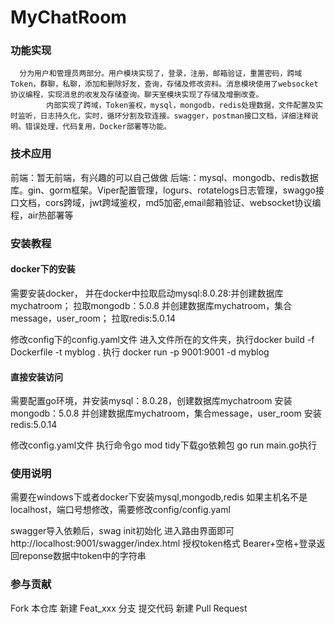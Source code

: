 # MyChatRoom


### 功能实现


      分为用户和管理员两部分。用户模块实现了，登录，注册，邮箱验证，重置密码，跨域Token，群聊，私聊，添加和删除好友，查询，存储及修改资料。消息模块使用了websocket协议编程，实现消息的收发及存储查询。聊天室模块实现了存储及增删改查。
			内部实现了跨域，Token鉴权，mysql，mongodb，redis处理数据，文件配置及实时监听，日志持久化，实时，循环分割及软连接。swagger，postman接口文档，详细注释说明。错误处理，代码复用，Docker部署等功能。

### 技术应用

前端：暂无前端，有兴趣的可以自己做做
后端:：mysql、mongodb、redis数据库。gin、gorm框架。Viper配置管理，logurs、rotatelogs日志管理，swaggo接口文档，cors跨域，jwt跨域鉴权，md5加密,email邮箱验证、websocket协议编程，air热部署等

### 安装教程

#### docker下的安装
需要安装docker，
并在docker中拉取启动mysql:8.0.28:并创建数据库mychatroom；
拉取mongodb：5.0.8 并创建数据库mychatroom，集合message，user_room；
拉取redis:5.0.14 

修改config下的config.yaml文件
进入文件所在的文件夹，执行docker build -f Dockerfile -t myblog .
执行 docker run -p 9001:9001 -d myblog


#### 直接安装访问
需要配置go环境，并安装mysql：8.0.28，创建数据库mychatroom
安装mongodb：5.0.8 并创建数据库mychatroom，集合message，user_room
安装redis:5.0.14 

修改config.yaml文件
执行命令go mod tidy下载go依赖包
go run main.go执行


### 使用说明

需要在windows下或者docker下安装mysql,mongodb,redis
如果主机名不是localhost，端口号想修改，需要修改config/config.yaml

swagger导入依赖后，swag init初始化 进入路由界面即可http://localhost:9001/swagger/index.html
授权token格式 Bearer+空格+登录返回reponse数据中token中的字符串

### 参与贡献

Fork 本仓库
新建 Feat_xxx 分支
提交代码
新建 Pull Request
